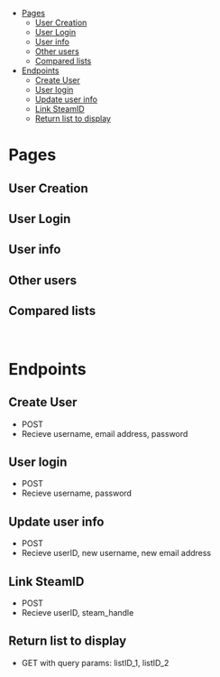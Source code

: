 - [Pages](#pages)
  - [User Creation](#user-creation)
  - [User Login](#user-login)
  - [User info](#user-info)
  - [Other users](#other-users)
  - [Compared lists](#compared-lists)
- [Endpoints](#endpoints)
  - [Create User](#create-user)
  - [User login](#user-login-1)
  - [Update user info](#update-user-info)
  - [Link SteamID](#link-steamid)
  - [Return list to display](#return-list-to-display)


# Pages

## User Creation
## User Login
## User info
## Other users
## Compared lists

<br>

# Endpoints

## Create User
- POST
- Recieve username, email address, password
  
## User login
- POST
- Recieve username, password

## Update user info
- POST
- Recieve userID, new username, new email address 

## Link SteamID
- POST
- Recieve userID, steam_handle

## Return list to display
- GET with query params: listID_1, listID_2


